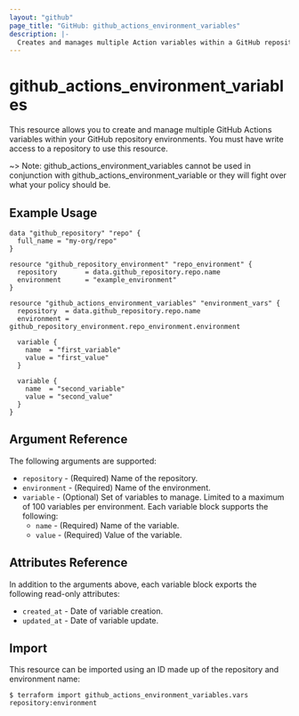 ```yaml
---
layout: "github"
page_title: "GitHub: github_actions_environment_variables"
description: |-
  Creates and manages multiple Action variables within a GitHub repository environment
---
```


# github_actions_environment_variables

This resource allows you to create and manage multiple GitHub Actions variables within your GitHub repository environments.
You must have write access to a repository to use this resource.

~> Note: github_actions_environment_variables cannot be used in conjunction with github_actions_environment_variable or
they will fight over what your policy should be.

## Example Usage

```hcl
data "github_repository" "repo" {
  full_name = "my-org/repo"
}

resource "github_repository_environment" "repo_environment" {
  repository       = data.github_repository.repo.name
  environment      = "example_environment"
}

resource "github_actions_environment_variables" "environment_vars" {
  repository  = data.github_repository.repo.name
  environment = github_repository_environment.repo_environment.environment

  variable {
    name  = "first_variable"
    value = "first_value"
  }

  variable {
    name  = "second_variable"
    value = "second_value"
  }
}
```

## Argument Reference

The following arguments are supported:

* `repository`   - (Required) Name of the repository.
* `environment`  - (Required) Name of the environment.
* `variable`     - (Optional) Set of variables to manage. Limited to a maximum of 100 variables per environment. Each variable block supports the following:
  * `name`       - (Required) Name of the variable.
  * `value`      - (Required) Value of the variable.

## Attributes Reference

In addition to the arguments above, each variable block exports the following read-only attributes:

* `created_at`   - Date of variable creation.
* `updated_at`   - Date of variable update.

## Import

This resource can be imported using an ID made up of the repository and environment name:

```
$ terraform import github_actions_environment_variables.vars repository:environment

